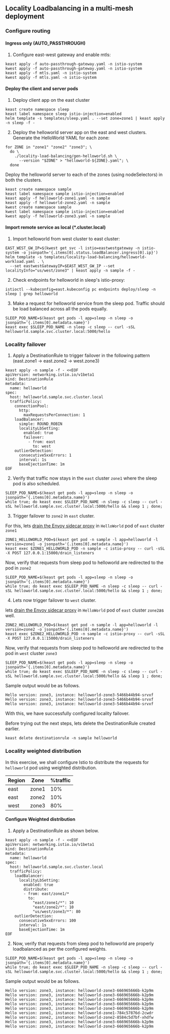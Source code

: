 ## Locality Loadbalancing in a multi-mesh deployment

### Configure routing

#### Ingress only (AUTO_PASSTHROUGH)

1. Configure east-west gateway and enable mtls:
```shell
keast apply -f auto-passthrough-gateway.yaml -n istio-system
kwest apply -f auto-passthrough-gateway.yaml -n istio-system
keast apply -f mtls.yaml -n istio-system
kwest apply -f mtls.yaml -n istio-system
```
#### Deploy the client and server pods

1. Deploy client app on the east cluster
```shell
keast create namespace sleep
keast label namespace sleep istio-injection=enabled
helm template -s templates/sleep.yaml . --set zone=zone1 | keast apply -n sleep -f -
```
2. Deploy the helloworld server app on the east and west clusters.
Generate the HelloWorld YAML for each zone:

```shell
for ZONE in "zone1" "zone2" "zone3"; \
  do \
    ./locality-load-balancing/gen-helloworld.sh \
      --version "$ZONE" > "helloworld-${ZONE}.yaml"; \
  done
```
Deploy the helloworld server to each of the zones (using nodeSelectors) in both the clusters.
```shell
keast create namespace sample
keast label namespace sample istio-injection=enabled
keast apply -f helloworld-zone1.yaml -n sample
keast apply -f helloworld-zone2.yaml -n sample
kwest create namespace sample
kwest label namespace sample istio-injection=enabled
kwest apply -f helloworld-zone3.yaml -n sample
```

#### Import remote service as local (*.cluster.local)

1. Import helloworld from west cluster to east cluster:
```shell
EAST_WEST_GW_IP=$(kwest get svc -l istio=eastwestgateway -n istio-system -o jsonpath='{.items[0].status.loadBalancer.ingress[0].ip}')
helm template -s templates/locality-load-balancing/helloworld-workload.yaml . \
  --set eastwestGatewayIP=$EAST_WEST_GW_IP --set localityInfo="us/west/zone3" | keast apply -n sample -f -
```

2. Check endpoints for helloworld in sleep's istio-proxy:
```shell
istioctl --kubeconfig=east.kubeconfig pc endpoints deploy/sleep -n sleep | grep helloworld
```

3. Make a request for helloworld service from the sleep pod. Traffic should be load balanced across all the pods equally.
```shell
SLEEP_POD_NAME=$(keast get pods -l app=sleep -n sleep -o jsonpath='{.items[0].metadata.name}')
keast exec $SLEEP_POD_NAME -n sleep -c sleep -- curl -sSL helloworld.sample.svc.cluster.local:5000/hello
```

### Locality failover

1. Apply a DestinationRule to trigger failover in the following pattern (east.zone1 -> east.zone2 -> west.zone3)
```shell
keast apply -n sample -f - <<EOF
apiVersion: networking.istio.io/v1beta1
kind: DestinationRule
metadata:
  name: helloworld
spec:
  host: helloworld.sample.svc.cluster.local
  trafficPolicy:
    connectionPool:
      http:
        maxRequestsPerConnection: 1
    loadBalancer:
      simple: ROUND_ROBIN
      localityLbSetting:
        enabled: true
        failover:
          - from: east
            to: west
    outlierDetection:
      consecutive5xxErrors: 1
      interval: 1s
      baseEjectionTime: 1m
EOF
```
2. Verify that traffic now stays in the `east` cluster `zone1` where the sleep pod is also scheduled.
```shell
SLEEP_POD_NAME=$(keast get pods -l app=sleep -n sleep -o jsonpath='{.items[0].metadata.name}')
while true; do keast exec $SLEEP_POD_NAME -n sleep -c sleep -- curl -sSL helloworld.sample.svc.cluster.local:5000/hello && sleep 1 ; done;
```

3. Trigger failover to `zone2` in `east` cluster.

For this, lets [drain the Envoy sidecar proxy](https://www.envoyproxy.io/docs/envoy/latest/intro/arch_overview/operations/draining#draining) in `HelloWorld` pod of `east` cluster `zone1`

```shell
ZONE1_HELLOWORLD_POD=$(keast get pod -n sample -l app=helloworld -l version=zone1 -o jsonpath='{.items[0].metadata.name}')
keast exec $ZONE1_HELLOWORLD_POD -n sample -c istio-proxy -- curl -sSL -X POST 127.0.0.1:15000/drain_listeners
```
Now, verify that requests from sleep pod to helloworld are redirected to the pod in `zone2`
```shell
SLEEP_POD_NAME=$(keast get pods -l app=sleep -n sleep -o jsonpath='{.items[0].metadata.name}')
while true; do keast exec $SLEEP_POD_NAME -n sleep -c sleep -- curl -sSL helloworld.sample.svc.cluster.local:5000/hello && sleep 1 ; done;
```

4. Lets now trigger failover to `west` cluster.

lets [drain the Envoy sidecar proxy](https://www.envoyproxy.io/docs/envoy/latest/intro/arch_overview/operations/draining#draining) in `HelloWorld` pod of `east` cluster `zone2`as well.

```shell
ZONE2_HELLOWORLD_POD=$(keast get pod -n sample -l app=helloworld -l version=zone2 -o jsonpath='{.items[0].metadata.name}')
keast exec $ZONE2_HELLOWORLD_POD -n sample -c istio-proxy -- curl -sSL -X POST 127.0.0.1:15000/drain_listeners
```
Now, verify that requests from sleep pod to helloworld are redirected to the pod in `west` cluster `zone3`
```shell
SLEEP_POD_NAME=$(keast get pods -l app=sleep -n sleep -o jsonpath='{.items[0].metadata.name}')
while true; do keast exec $SLEEP_POD_NAME -n sleep -c sleep -- curl -sSL helloworld.sample.svc.cluster.local:5000/hello && sleep 1 ; done;
```

Sample output would be as follows.
```shell
Hello version: zone3, instance: helloworld-zone3-5466b44b94-srvxf
Hello version: zone3, instance: helloworld-zone3-5466b44b94-srvxf
Hello version: zone3, instance: helloworld-zone3-5466b44b94-srvxf
```
With this, we have successfully configured locality failover.

Before trying out the next steps, lets delete the DestinationRule created earlier.
```shell
keast delete destinationrule -n sample helloworld
```

### Locality weighted distribution

In this exercise, we shall configure Istio to distribute the requests for `helloworld` pod using weighted distribution.

|Region|Zone  |%traffic|
|--|--|--|
| east | zone1  | 10% |
| east | zone2  | 10% |
| west | zone3  | 80% |

#### Configure Weighted distribution

1.  Apply a DestinationRule as shown below.

```shell
keast apply -n sample -f - <<EOF
apiVersion: networking.istio.io/v1beta1
kind: DestinationRule
metadata:
  name: helloworld
spec:
  host: helloworld.sample.svc.cluster.local
  trafficPolicy:
    loadBalancer:
      localityLbSetting:
        enabled: true
        distribute:
        - from: east/zone1/*
          to:
            "east/zone1/*": 10
            "east/zone2/*": 10
            "us/west/zone3/*": 80
    outlierDetection:
      consecutive5xxErrors: 100
      interval: 1s
      baseEjectionTime: 1m
EOF
```

2. Now, verify that requests from sleep pod to helloworld are properly loadbalanced as per the configured weights.

```shell
SLEEP_POD_NAME=$(keast get pods -l app=sleep -n sleep -o jsonpath='{.items[0].metadata.name}')
while true; do keast exec $SLEEP_POD_NAME -n sleep -c sleep -- curl -sSL helloworld.sample.svc.cluster.local:5000/hello && sleep 1 ; done;
```

Sample output would be as follows.

```shell
Hello version: zone3, instance: helloworld-zone3-666965666b-k2p9m
Hello version: zone3, instance: helloworld-zone3-666965666b-k2p9m
Hello version: zone3, instance: helloworld-zone3-666965666b-k2p9m
Hello version: zone3, instance: helloworld-zone3-666965666b-k2p9m
Hello version: zone3, instance: helloworld-zone3-666965666b-k2p9m
Hello version: zone1, instance: helloworld-zone1-784c57876d-2cwdr
Hello version: zone2, instance: helloworld-zone2-8584c5d7bf-xhdfw
Hello version: zone3, instance: helloworld-zone3-666965666b-k2p9m
Hello version: zone3, instance: helloworld-zone3-666965666b-k2p9m
```
